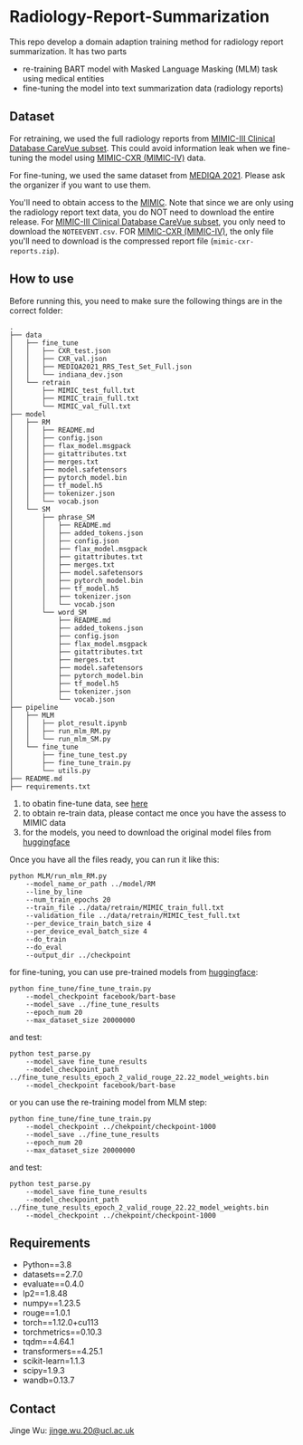 # Radiology-Report-Summarization

This repo develop a domain adaption training method for radiology report summarization. It has two parts 
- re-training BART model with Masked Language Masking (MLM) task using medical entities
- fine-tuning the model into text summarization data (radiology reports)

Dataset
-----

For retraining, we used the full radiology reports from [MIMIC-III Clinical Database CareVue subset](https://physionet.org/content/mimic3-carevue/1.4/). This could avoid information leak when we fine-tuning the model using [MIMIC-CXR (MIMIC-IV)](https://physionet.org/content/mimic-cxr/2.0.0/) data.

For fine-tuning, we used the same dataset from [MEDIQA 2021](https://sites.google.com/view/mediqa2021). Please ask the organizer if you want to use them.

You'll need to obtain access to the [MIMIC](https://mimic.mit.edu/docs/gettingstarted/). Note that since we are only using the radiology report text data, you do NOT need to download the entire release. For [MIMIC-III Clinical Database CareVue subset](https://physionet.org/content/mimic3-carevue/1.4/), you only need to download the `NOTEEVENT.csv`. FOR [MIMIC-CXR (MIMIC-IV)](https://physionet.org/content/mimic-cxr/2.0.0/), the only file you'll need to download is the compressed report file (`mimic-cxr-reports.zip`).

How to use
-----
Before running this, you need to make sure the following things are in the correct folder:

```
.
├── data
│   ├── fine_tune
│   │   ├── CXR_test.json
│   │   ├── CXR_val.json
│   │   ├── MEDIQA2021_RRS_Test_Set_Full.json
│   │   └── indiana_dev.json
│   └── retrain
│       ├── MIMIC_test_full.txt
│       ├── MIMIC_train_full.txt
│       └── MIMIC_val_full.txt
├── model
│   ├── RM
│   │   ├── README.md
│   │   ├── config.json
│   │   ├── flax_model.msgpack
│   │   ├── gitattributes.txt
│   │   ├── merges.txt
│   │   ├── model.safetensors
│   │   ├── pytorch_model.bin
│   │   ├── tf_model.h5
│   │   ├── tokenizer.json
│   │   └── vocab.json
│   └── SM
│       ├── phrase_SM
│       │   ├── README.md
│       │   ├── added_tokens.json
│       │   ├── config.json
│       │   ├── flax_model.msgpack
│       │   ├── gitattributes.txt
│       │   ├── merges.txt
│       │   ├── model.safetensors
│       │   ├── pytorch_model.bin
│       │   ├── tf_model.h5
│       │   ├── tokenizer.json
│       │   └── vocab.json
│       └── word_SM
│           ├── README.md
│           ├── added_tokens.json
│           ├── config.json
│           ├── flax_model.msgpack
│           ├── gitattributes.txt
│           ├── merges.txt
│           ├── model.safetensors
│           ├── pytorch_model.bin
│           ├── tf_model.h5
│           ├── tokenizer.json
│           └── vocab.json
├── pipeline
│   ├── MLM
│   │   ├── plot_result.ipynb
│   │   ├── run_mlm_RM.py
│   │   └── run_mlm_SM.py
│   └── fine_tune
│       ├── fine_tune_test.py
│       ├── fine_tune_train.py
│       └── utils.py
├── README.md
├── requirements.txt
```

1. to obatin fine-tune data, see [here](https://github.com/abachaa/MEDIQA2021/tree/main/Task3)
2. to obtain re-train data, please contact me once you have the assess to MIMIC data
3. for the models, you need to download the original model files from [huggingface](https://huggingface.co/facebook/bart-base/tree/main)


Once you have all the files ready, you can run it like this:
```
python MLM/run_mlm_RM.py 
    --model_name_or_path ../model/RM
    --line_by_line 
    --num_train_epochs 20
    --train_file ../data/retrain/MIMIC_train_full.txt 
    --validation_file ../data/retrain/MIMIC_test_full.txt
    --per_device_train_batch_size 4
    --per_device_eval_batch_size 4 
    --do_train 
    --do_eval 
    --output_dir ../checkpoint
```

for fine-tuning, you can use pre-trained models from [huggingface](https://huggingface.co/):

```
python fine_tune/fine_tune_train.py 
    --model_checkpoint facebook/bart-base
    --model_save ../fine_tune_results 
    --epoch_num 20
    --max_dataset_size 20000000
```
and test:
```
python test_parse.py 
    --model_save fine_tune_results 
    --model_checkpoint_path ../fine_tune_results_epoch_2_valid_rouge_22.22_model_weights.bin 
    --model_checkpoint facebook/bart-base
```

or you can use the re-training model from MLM step:
```
python fine_tune/fine_tune_train.py 
    --model_checkpoint ../chekpoint/checkpoint-1000
    --model_save ../fine_tune_results 
    --epoch_num 20
    --max_dataset_size 20000000
```
and test:
```
python test_parse.py 
    --model_save fine_tune_results 
    --model_checkpoint_path ../fine_tune_results_epoch_2_valid_rouge_22.22_model_weights.bin 
    --model_checkpoint ../chekpoint/checkpoint-1000
```

Requirements
-------------
- Python==3.8 
- datasets==2.7.0
- evaluate==0.4.0
- lp2==1.8.48
- numpy==1.23.5
- rouge==1.0.1
- torch==1.12.0+cu113
- torchmetrics==0.10.3
- tqdm==4.64.1
- transformers==4.25.1
- scikit-learn=1.1.3
- scipy=1.9.3
- wandb=0.13.7

Contact
-------
Jinge Wu: jinge.wu.20@ucl.ac.uk

